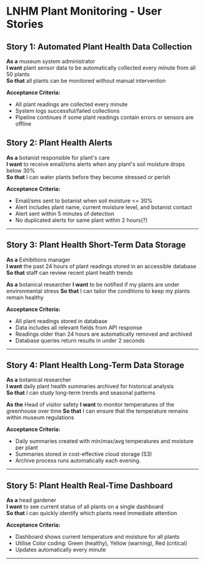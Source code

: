 # LNHM Plant Monitoring - User Stories

## Story 1: Automated Plant Health Data Collection
**As a** museum system administrator  
**I want** plant sensor data to be automatically collected every minute from all 50 plants  
**So that** all plants can be monitored without manual intervention

**Acceptance Criteria:**
- All plant readings are collected every minute
- System logs successful/failed collections
- Pipeline continues if some plant readings contain errors or sensors are offline


## Story 2: Plant Health Alerts
**As a** botanist responsible for plant's care  
**I want** to receive email/sms alerts when any plant's soil moisture drops below 30%  
**So that** I can water plants before they become stressed or perish  

**Acceptance Criteria:**
- Email/sms sent to botanist when soil moisture <= 30%
- Alert includes plant name, current moisture level, and botanist contact
- Alert sent within 5 minutes of detection
- No duplicated alerts for same plant within 2 hours(?)

------

## Story 3: Plant Health Short-Term Data Storage
**As a** Exhibitions manager  
**I want** the past 24 hours of plant readings stored in an accessible database  
**So that** staff can review recent plant health trends 

**As a** botanical researcher
**I want** to be notified if my plants are under environmental stress
**So that** I can tailor the conditions to keep my plants remain healthy  

**Acceptance Criteria:**
- All plant readings stored in database
- Data includes all relevant fields from API response 
- Readings older than 24 hours are automatically removed and archived
- Database queries return results in under 2 seconds
---

## Story 4: Plant Health Long-Term Data Storage
**As a** botanical researcher  
**I want** daily plant health summaries archived for historical analysis  
**So that** I can study long-term trends and seasonal patterns 

**As the** Head of visitor safety
**I want** to monitor temperatures of the greenhouse over time
**So that** I can ensure that the temperature remains within museum regulations

**Acceptance Criteria:**
- Daily summaries created with min/max/avg temperatures and moisture per plant
- Summaries stored in cost-effective cloud storage (S3)
- Archive process runs automatically each evening.
---

## Story 5: Plant Health Real-Time Dashboard
**As a** head gardener  
**I want** to see current status of all plants on a single dashboard  
**So that** I can quickly identify which plants need immediate attention  

**Acceptance Criteria:**
- Dashboard shows current temperature and moisture for all plants
- Utilise Color coding: Green (healthy), Yellow (warning), Red (critical)
- Updates automatically every minute

---
